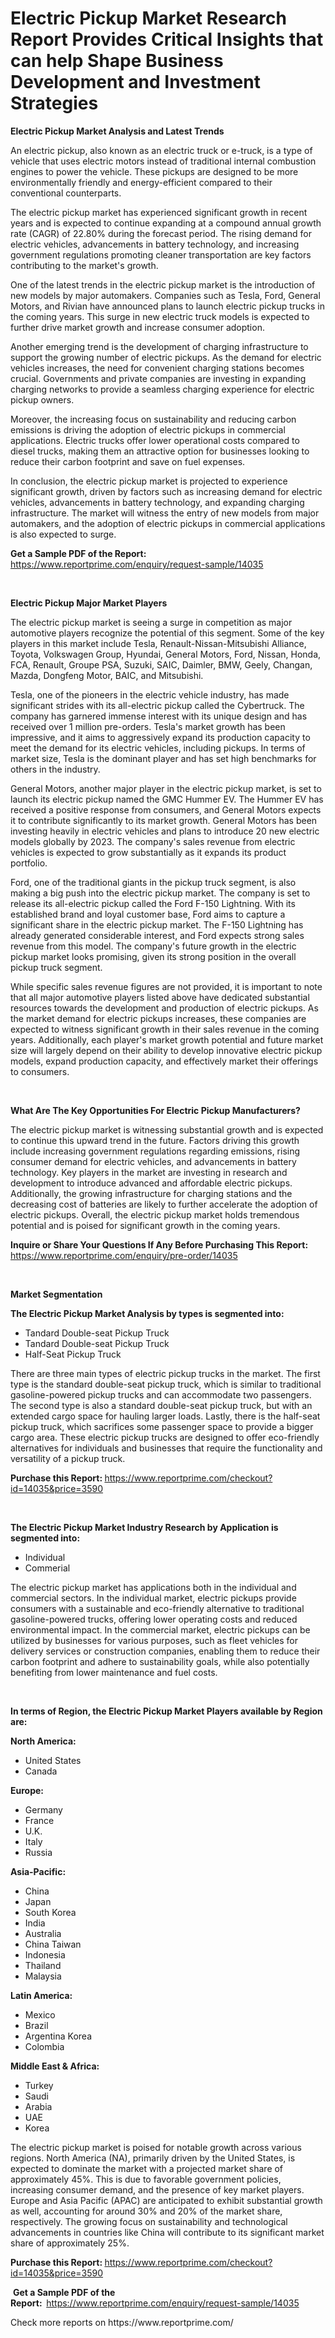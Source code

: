 <p><h1>Electric Pickup Market Research Report Provides Critical Insights that can help Shape Business Development and Investment Strategies</h1></p><p><strong>Electric Pickup Market Analysis and Latest Trends</strong></p>
<p><p>An electric pickup, also known as an electric truck or e-truck, is a type of vehicle that uses electric motors instead of traditional internal combustion engines to power the vehicle. These pickups are designed to be more environmentally friendly and energy-efficient compared to their conventional counterparts.</p><p>The electric pickup market has experienced significant growth in recent years and is expected to continue expanding at a compound annual growth rate (CAGR) of 22.80% during the forecast period. The rising demand for electric vehicles, advancements in battery technology, and increasing government regulations promoting cleaner transportation are key factors contributing to the market's growth.</p><p>One of the latest trends in the electric pickup market is the introduction of new models by major automakers. Companies such as Tesla, Ford, General Motors, and Rivian have announced plans to launch electric pickup trucks in the coming years. This surge in new electric truck models is expected to further drive market growth and increase consumer adoption.</p><p>Another emerging trend is the development of charging infrastructure to support the growing number of electric pickups. As the demand for electric vehicles increases, the need for convenient charging stations becomes crucial. Governments and private companies are investing in expanding charging networks to provide a seamless charging experience for electric pickup owners.</p><p>Moreover, the increasing focus on sustainability and reducing carbon emissions is driving the adoption of electric pickups in commercial applications. Electric trucks offer lower operational costs compared to diesel trucks, making them an attractive option for businesses looking to reduce their carbon footprint and save on fuel expenses.</p><p>In conclusion, the electric pickup market is projected to experience significant growth, driven by factors such as increasing demand for electric vehicles, advancements in battery technology, and expanding charging infrastructure. The market will witness the entry of new models from major automakers, and the adoption of electric pickups in commercial applications is also expected to surge.</p></p>
<p><strong>Get a Sample PDF of the Report:&nbsp;</strong> <a href="https://www.reportprime.com/enquiry/request-sample/14035">https://www.reportprime.com/enquiry/request-sample/14035</a></p>
<p>&nbsp;</p>
<p><strong>Electric Pickup Major Market Players</strong></p>
<p><p>The electric pickup market is seeing a surge in competition as major automotive players recognize the potential of this segment. Some of the key players in this market include Tesla, Renault-Nissan-Mitsubishi Alliance, Toyota, Volkswagen Group, Hyundai, General Motors, Ford, Nissan, Honda, FCA, Renault, Groupe PSA, Suzuki, SAIC, Daimler, BMW, Geely, Changan, Mazda, Dongfeng Motor, BAIC, and Mitsubishi.</p><p>Tesla, one of the pioneers in the electric vehicle industry, has made significant strides with its all-electric pickup called the Cybertruck. The company has garnered immense interest with its unique design and has received over 1 million pre-orders. Tesla's market growth has been impressive, and it aims to aggressively expand its production capacity to meet the demand for its electric vehicles, including pickups. In terms of market size, Tesla is the dominant player and has set high benchmarks for others in the industry.</p><p>General Motors, another major player in the electric pickup market, is set to launch its electric pickup named the GMC Hummer EV. The Hummer EV has received a positive response from consumers, and General Motors expects it to contribute significantly to its market growth. General Motors has been investing heavily in electric vehicles and plans to introduce 20 new electric models globally by 2023. The company's sales revenue from electric vehicles is expected to grow substantially as it expands its product portfolio.</p><p>Ford, one of the traditional giants in the pickup truck segment, is also making a big push into the electric pickup market. The company is set to release its all-electric pickup called the Ford F-150 Lightning. With its established brand and loyal customer base, Ford aims to capture a significant share in the electric pickup market. The F-150 Lightning has already generated considerable interest, and Ford expects strong sales revenue from this model. The company's future growth in the electric pickup market looks promising, given its strong position in the overall pickup truck segment.</p><p>While specific sales revenue figures are not provided, it is important to note that all major automotive players listed above have dedicated substantial resources towards the development and production of electric pickups. As the market demand for electric pickups increases, these companies are expected to witness significant growth in their sales revenue in the coming years. Additionally, each player's market growth potential and future market size will largely depend on their ability to develop innovative electric pickup models, expand production capacity, and effectively market their offerings to consumers.</p></p>
<p>&nbsp;</p>
<p><strong>What Are The Key Opportunities For Electric Pickup Manufacturers?</strong></p>
<p><p>The electric pickup market is witnessing substantial growth and is expected to continue this upward trend in the future. Factors driving this growth include increasing government regulations regarding emissions, rising consumer demand for electric vehicles, and advancements in battery technology. Key players in the market are investing in research and development to introduce advanced and affordable electric pickups. Additionally, the growing infrastructure for charging stations and the decreasing cost of batteries are likely to further accelerate the adoption of electric pickups. Overall, the electric pickup market holds tremendous potential and is poised for significant growth in the coming years.</p></p>
<p><strong>Inquire or Share Your Questions If Any Before Purchasing This Report:</strong> <a href="https://www.reportprime.com/enquiry/pre-order/14035">https://www.reportprime.com/enquiry/pre-order/14035</a></p>
<p>&nbsp;</p>
<p><strong>Market Segmentation</strong></p>
<p><strong>The Electric Pickup Market Analysis by types is segmented into:</strong></p>
<p><ul><li>Tandard Double-seat Pickup Truck</li><li>Tandard Double-seat Pickup Truck</li><li>Half-Seat Pickup Truck</li></ul></p>
<p><p>There are three main types of electric pickup trucks in the market. The first type is the standard double-seat pickup truck, which is similar to traditional gasoline-powered pickup trucks and can accommodate two passengers. The second type is also a standard double-seat pickup truck, but with an extended cargo space for hauling larger loads. Lastly, there is the half-seat pickup truck, which sacrifices some passenger space to provide a bigger cargo area. These electric pickup trucks are designed to offer eco-friendly alternatives for individuals and businesses that require the functionality and versatility of a pickup truck.</p></p>
<p><strong>Purchase this Report:&nbsp;</strong><a href="https://www.reportprime.com/checkout?id=14035&price=3590">https://www.reportprime.com/checkout?id=14035&price=3590</a></p>
<p>&nbsp;</p>
<p><strong>The Electric Pickup Market Industry Research by Application is segmented into:</strong></p>
<p><ul><li>Individual</li><li>Commerial</li></ul></p>
<p><p>The electric pickup market has applications both in the individual and commercial sectors. In the individual market, electric pickups provide consumers with a sustainable and eco-friendly alternative to traditional gasoline-powered trucks, offering lower operating costs and reduced environmental impact. In the commercial market, electric pickups can be utilized by businesses for various purposes, such as fleet vehicles for delivery services or construction companies, enabling them to reduce their carbon footprint and adhere to sustainability goals, while also potentially benefiting from lower maintenance and fuel costs.</p></p>
<p>&nbsp;</p>
<p><strong>In terms of Region, the Electric Pickup Market Players available by Region are:</strong></p>
<p>
    <p> <strong> North America: </strong>
        <ul>
            <li>United States</li>
            <li>Canada</li>
        </ul>
        </p> 
    <p> <strong> Europe: </strong>
        <ul>
            <li>Germany</li>
            <li>France</li>
            <li>U.K.</li>
            <li>Italy</li>
            <li>Russia</li>
        </ul>
        </p> 
    <p> <strong> Asia-Pacific: </strong>
        <ul>
            <li>China</li>
            <li>Japan</li>
            <li>South Korea</li>
            <li>India</li>
            <li>Australia</li>
            <li>China Taiwan</li>
            <li>Indonesia</li>
            <li>Thailand</li>
            <li>Malaysia</li>
        </ul>
        </p> 
    <p> <strong> Latin America: </strong>
        <ul>
            <li>Mexico</li>
            <li>Brazil</li>
            <li>Argentina Korea</li>
            <li>Colombia</li>
        </ul>
        </p> 
    <p> <strong> Middle East & Africa: </strong>
        <ul>
            <li>Turkey</li>
            <li>Saudi</li>
            <li>Arabia</li>
            <li>UAE</li>
            <li>Korea</li>
        </ul>
    </p>
    </p>
<p><p>The electric pickup market is poised for notable growth across various regions. North America (NA), primarily driven by the United States, is expected to dominate the market with a projected market share of approximately 45%. This is due to favorable government policies, increasing consumer demand, and the presence of key market players. Europe and Asia Pacific (APAC) are anticipated to exhibit substantial growth as well, accounting for around 30% and 20% of the market share, respectively. The growing focus on sustainability and technological advancements in countries like China will contribute to its significant market share of approximately 25%.</p></p>
<p><strong>Purchase this Report: </strong><a href="https://www.reportprime.com/checkout?id=14035&price=3590">https://www.reportprime.com/checkout?id=14035&price=3590</a></p>
<p>&nbsp;<strong>Get a Sample PDF of the Report:&nbsp;&nbsp;</strong><a href="https://www.reportprime.com/enquiry/request-sample/14035">https://www.reportprime.com/enquiry/request-sample/14035</a></p>
<p><strong></strong></p>
<p>Check more reports on https://www.reportprime.com/</p>